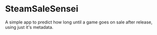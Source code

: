 # SteamSaleSensei

A simple app to predict how long until a game goes on sale after release, using just it's metadata.
